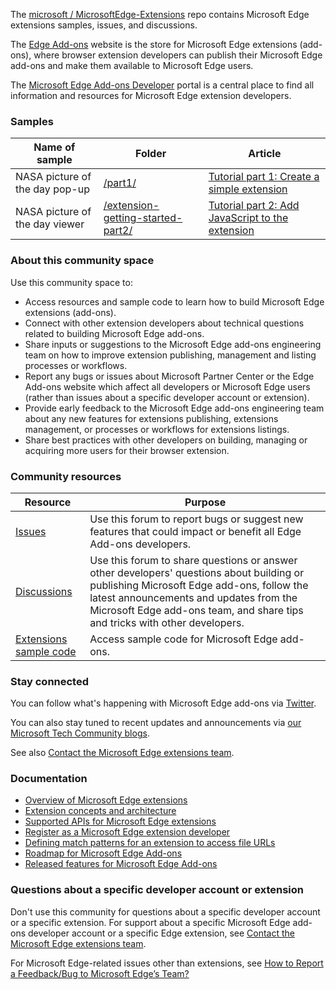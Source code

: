 The [microsoft / MicrosoftEdge-Extensions](https://github.com/microsoft/MicrosoftEdge-Extensions) repo contains Microsoft Edge extensions samples, issues, and discussions.

The [Edge Add-ons](https://microsoftedge.microsoft.com/addons/Microsoft-Edge-Extensions-Home) website is the store for Microsoft Edge extensions (add-ons), where browser extension developers can publish their Microsoft Edge add-ons and make them available to Microsoft Edge users.

The [Microsoft Edge Add-ons Developer](https://developer.microsoft.com/microsoft-edge/extensions/) portal is a central place to find all information and resources for Microsoft Edge extension developers.


### Samples

| Name of sample | Folder | Article |
| --- | --- | --- |
| NASA picture of the day pop-up | [/part1/](https://github.com/microsoft/MicrosoftEdge-Extensions/tree/main/Extension%20samples/extension-getting-started-part1/part1) | [Tutorial part 1: Create a simple extension](https://learn.microsoft.com/microsoft-edge/extensions-chromium/getting-started/part1-simple-extension) |
| NASA picture of the day viewer | [/extension-getting-started-part2/](https://github.com/microsoft/MicrosoftEdge-Extensions/tree/main/Extension%20samples/extension-getting-started-part2/extension-getting-started-part2) | [Tutorial part 2: Add JavaScript to the extension](https://review.learn.microsoft.com/microsoft-edge/extensions-chromium/getting-started/part2-content-scripts) |


### About this community space

Use this community space to:

* Access resources and sample code to learn how to build Microsoft Edge extensions (add-ons).
* Connect with other extension developers about technical questions related to building Microsoft Edge add-ons.
* Share inputs or suggestions to the Microsoft Edge add-ons engineering team on how to improve extension publishing, management and listing processes or workflows.
* Report any bugs or issues about Microsoft Partner Center or the Edge Add-ons website which affect all developers or Microsoft Edge users (rather than issues about a specific developer account or extension).
* Provide early feedback to the Microsoft Edge add-ons engineering team about any new features for extensions publishing, extensions management, or processes or workflows for extensions listings.
* Share best practices with other developers on building, managing or acquiring more users for their browser extension.


### Community resources

| Resource | Purpose |
| ------------ | ------------ |
| [Issues](https://github.com/microsoft/MicrosoftEdge-Extensions/issues)  | Use this forum to report bugs or suggest new features that could impact or benefit all Edge Add-ons developers. |
| [Discussions](https://github.com/microsoft/MicrosoftEdge-Extensions/discussions) | Use this forum to share questions or answer other developers' questions about building or publishing Microsoft Edge add-ons, follow the latest announcements and updates from the Microsoft Edge add-ons team, and share tips and tricks with other developers. |
| [Extensions sample code](https://github.com/microsoft/MicrosoftEdge-Extensions/tree/main/Extension%20samples) | Access sample code for Microsoft Edge add-ons. |


### Stay connected

You can follow what's happening with Microsoft Edge add-ons via [Twitter](https://twitter.com/search?q=%23EdgeExtensions&src=typed_query&f=live).

You can also stay tuned to recent updates and announcements via [our Microsoft Tech Community blogs](https://techcommunity.microsoft.com/t5/forums/searchpage/tab/message?filter=location&q=microsoftedgeaddons&location=category:MicrosoftEdgeInsider&sort_by=-topicPostDate&collapse_discussion=true).

See also [Contact the Microsoft Edge extensions team](https://learn.microsoft.com/microsoft-edge/extensions-chromium/publish/contact-extensions-team).


### Documentation

* [Overview of Microsoft Edge extensions](https://aka.ms/AboutEdgeAddons)
* [Extension concepts and architecture](https://aka.ms/EdgeAddonsLearn)
* [Supported APIs for Microsoft Edge extensions](https://docs.microsoft.com/microsoft-edge/extensions-chromium/developer-guide/api-support)
* [Register as a Microsoft Edge extension developer](https://docs.microsoft.com/microsoft-edge/extensions-chromium/publish/create-dev-account)
* [Defining match patterns for an extension to access file URLs](https://docs.microsoft.com/microsoft-edge/extensions-chromium/enterprise/match-patterns)
* [Roadmap for Microsoft Edge Add-ons](https://aka.ms/EdgeAddonsRoadmap)
* [Released features for Microsoft Edge Add-ons](https://aka.ms/EdgeAddonsReleaseNotes)


### Questions about a specific developer account or extension

Don't use this community for questions about a specific developer account or a specific extension.  For support about a specific Microsoft Edge add-ons developer account or a specific Edge extension, see [Contact the Microsoft Edge extensions team](https://docs.microsoft.com/microsoft-edge/extensions-chromium/publish/contact-extensions-team).

For Microsoft Edge-related issues other than extensions, see [How to Report a Feedback/Bug to Microsoft Edge’s Team?](https://answers.microsoft.com/en-us/microsoftedge/forum/all/how-to-report-a-feedbackbug-to-microsoft-edges/20cc8eb5-11bb-43b6-95d1-e004d41ef876#:~:text=Then%20you%20may%20open%20Microsoft%20Edge%20and%20in,%28you%20may%20open%20this%20menu%20by%20pressing%20Alt%2BShift%2BI.)
